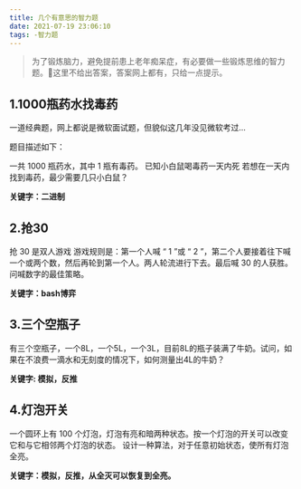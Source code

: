 ```yaml
---
title: 几个有意思的智力题
date: 2021-07-19 23:06:10
tags: -智力题
---
```

> 为了锻炼脑力，避免提前患上老年痴呆症，有必要做一些锻炼思维的智力题。🙂这里不给出答案，答案网上都有，只给一点提示。

## 1.1000瓶药水找毒药
一道经典题，网上都说是微软面试题，但貌似这几年没见微软考过...

题目描述如下：

一共 1000 瓶药水，其中 1 瓶有毒药。
已知小白鼠喝毒药一天内死
若想在一天内找到毒药，最少需要几只小白鼠？

**关键字：二进制**

## 2.抢30
抢 30 是双人游戏
游戏规则是：第一个人喊 “ 1 ”或 “ 2 ”，第二个人要接着往下喊一个或两个数，然后再轮到第一个人。两人轮流进行下去。最后喊 30 的人获胜。问喊数字的最佳策略。

**关键字：bash博弈**

## 3.三个空瓶子
有三个空瓶子，一个8L，一个5L，一个3L，目前8L的瓶子装满了牛奶。试问，如果在不浪费一滴水和无刻度的情况下，如何测量出4L的牛奶？

**关键字: 模拟，反推**

## 4.灯泡开关
一个圆环上有 100 个灯泡，灯泡有亮和暗两种状态。按一个灯泡的开关可以改变它和与它相邻两个灯泡的状态。 设计一种算法，对于任意初始状态，使所有灯泡全亮。

**关键字：模拟，反推，从全灭可以恢复到全亮。**
